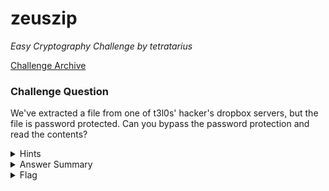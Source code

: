# zeuszip

<i>Easy Cryptography Challenge by tetratarius</i>

[Challenge Archive](https://ctf-2023.clubeh.ca/challenges#zeuszip-290316997)

### Challenge Question

We've extracted a file from one of t3l0s' hacker's dropbox servers, but the file is password protected. Can you bypass the password protection and read the contents?

<details> 
  <summary>Hints</summary>
  <ol>
   <li>Google something about password protected zips...</li>
  </ol>
</details>

<details> 
  <summary>Answer Summary</summary>

  1. Generate hash file for [John the Ripper](https://www.openwall.com/john/):  
     `zip2john zeus.zip > ziphash.txt`
  2. Crack the password using the `rockyou` wordlist:  
     `john --format=zip ziphash.txt --wordlist=/usr/share/wordlists/rockyou.txt`
  3. Extract `flag.txt` from the archive using the cracked password.
  4. Read `flag.txt` to get the flag.
</details>

<details> 
  <summary>Flag</summary>
  &emsp;<b>clubeh{m1n074urs_5p3C14L_h1D1n6Pl4c3}</b>
</details>
